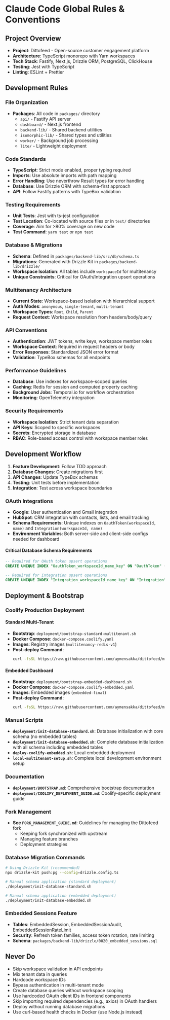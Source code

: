 # Claude Code Global Rules & Conventions

## Project Overview
- **Project**: Dittofeed - Open-source customer engagement platform
- **Architecture**: TypeScript monorepo with Yarn workspaces
- **Tech Stack**: Fastify, Next.js, Drizzle ORM, PostgreSQL, ClickHouse
- **Testing**: Jest with TypeScript
- **Linting**: ESLint + Prettier

## Development Rules

### File Organization
- **Packages**: All code in `packages/` directory
  - `api/` - Fastify API server
  - `dashboard/` - Next.js frontend
  - `backend-lib/` - Shared backend utilities
  - `isomorphic-lib/` - Shared types and utilities
  - `worker/` - Background job processing
  - `lite/` - Lightweight deployment

### Code Standards
- **TypeScript**: Strict mode enabled, proper typing required
- **Imports**: Use absolute imports with path mapping
- **Error Handling**: Use neverthrow Result types for error handling
- **Database**: Use Drizzle ORM with schema-first approach
- **API**: Follow Fastify patterns with TypeBox validation

### Testing Requirements
- **Unit Tests**: Jest with ts-jest configuration
- **Test Location**: Co-located with source files or in `test/` directories
- **Coverage**: Aim for >80% coverage on new code
- **Test Command**: `yarn test` or `npm test`

### Database & Migrations
- **Schema**: Defined in `packages/backend-lib/src/db/schema.ts`
- **Migrations**: Generated with Drizzle Kit in `packages/backend-lib/drizzle/`
- **Workspace Isolation**: All tables include `workspaceId` for multitenancy
- **Unique Constraints**: Critical for OAuth/Integration upsert operations

### Multitenancy Architecture
- **Current State**: Workspace-based isolation with hierarchical support
- **Auth Modes**: `anonymous`, `single-tenant`, `multi-tenant`
- **Workspace Types**: `Root`, `Child`, `Parent`
- **Request Context**: Workspace resolution from headers/body/query

### API Conventions
- **Authentication**: JWT tokens, write keys, workspace member roles
- **Workspace Context**: Required in request headers or body
- **Error Responses**: Standardized JSON error format
- **Validation**: TypeBox schemas for all endpoints

### Performance Guidelines
- **Database**: Use indexes for workspace-scoped queries
- **Caching**: Redis for session and computed property caching
- **Background Jobs**: Temporal.io for workflow orchestration
- **Monitoring**: OpenTelemetry integration

### Security Requirements
- **Workspace Isolation**: Strict tenant data separation
- **API Keys**: Scoped to specific workspaces
- **Secrets**: Encrypted storage in database
- **RBAC**: Role-based access control with workspace member roles

## Development Workflow
1. **Feature Development**: Follow TDD approach
2. **Database Changes**: Create migrations first
3. **API Changes**: Update TypeBox schemas
4. **Testing**: Unit tests before implementation
5. **Integration**: Test across workspace boundaries

### OAuth Integrations
- **Google**: User authentication and Gmail integration
- **HubSpot**: CRM integration with contacts, lists, and email tracking
- **Schema Requirements**: Unique indexes on `OauthToken(workspaceId, name)` and `Integration(workspaceId, name)`
- **Environment Variables**: Both server-side and client-side configs needed for dashboard

#### Critical Database Schema Requirements
```sql
-- Required for OAuth token upsert operations
CREATE UNIQUE INDEX "OauthToken_workspaceId_name_key" ON "OauthToken" ("workspaceId", "name");

-- Required for integration upsert operations  
CREATE UNIQUE INDEX "Integration_workspaceId_name_key" ON "Integration" ("workspaceId", "name");
```

## Deployment & Bootstrap

### Coolify Production Deployment

#### Standard Multi-Tenant
- **Bootstrap**: `deployment/bootstrap-standard-multitenant.sh`
- **Docker Compose**: `docker-compose.coolify.yaml`
- **Images**: Registry images (`multitenancy-redis-v1`)
- **Post-deploy Command**: 
  ```bash
  curl -fsSL https://raw.githubusercontent.com/aymensakka/dittofeed/multi-tenant-main/deployment/bootstrap-standard-multitenant.sh | bash
  ```

#### Embedded Dashboard
- **Bootstrap**: `deployment/bootstrap-embedded-dashboard.sh`
- **Docker Compose**: `docker-compose.coolify-embedded.yaml`
- **Images**: Embedded images (`embedded-final`)
- **Post-deploy Command**:
  ```bash
  curl -fsSL https://raw.githubusercontent.com/aymensakka/dittofeed/multi-tenant-main/deployment/bootstrap-embedded-dashboard.sh | bash
  ```

### Manual Scripts
- **`deployment/init-database-standard.sh`**: Database initialization with core schema (no embedded tables)
- **`deployment/init-database-embedded.sh`**: Complete database initialization with all schema including embedded tables
- **`deploy-coolify-embedded.sh`**: Local embedded deployment
- **`local-multitenant-setup.sh`**: Complete local development environment setup

### Documentation
- **`deployment/BOOTSTRAP.md`**: Comprehensive bootstrap documentation
- **`deployment/COOLIFY_DEPLOYMENT_GUIDE.md`**: Coolify-specific deployment guide

### Fork Management
- **See `FORK_MANAGEMENT_GUIDE.md`**: Guidelines for managing the Dittofeed fork
  - Keeping fork synchronized with upstream
  - Managing feature branches
  - Deployment strategies

### Database Migration Commands
```bash
# Using Drizzle Kit (recommended)
npx drizzle-kit push:pg --config=drizzle.config.ts

# Manual schema application (standard deployment)
./deployment/init-database-standard.sh

# Manual schema application (embedded deployment)
./deployment/init-database-embedded.sh
```

### Embedded Sessions Feature
- **Tables**: EmbeddedSession, EmbeddedSessionAudit, EmbeddedSessionRateLimit
- **Security**: Refresh token families, access token rotation, rate limiting
- **Schema**: `packages/backend-lib/drizzle/0020_embedded_sessions.sql`

## Never Do
- Skip workspace validation in API endpoints
- Mix tenant data in queries
- Hardcode workspace IDs
- Bypass authentication in multi-tenant mode
- Create database queries without workspace scoping
- Use hardcoded OAuth client IDs in frontend components
- Skip importing required dependencies (e.g., axios) in OAuth handlers
- Deploy without running database migrations
- Use curl-based health checks in Docker (use Node.js instead)